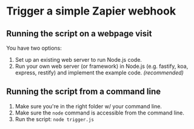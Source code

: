 # Trigger a simple Zapier webhook

## Running the script on a webpage visit

You have two options:
1. Set up an existing web server to run Node.js code.
2. Run your own web server (or framework) in Node.js (e.g. fastify, koa, express, restify) and implement the example code. _(recommended)_

## Running the script from a command line

1. Make sure you're in the right folder w/ your command line.
2. Make sure the `node` command is accessible from the command line.
3. Run the script: `node trigger.js`
